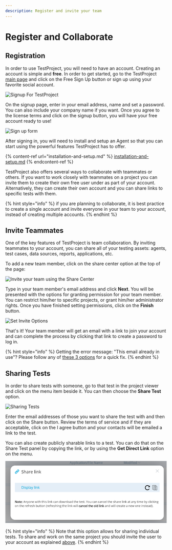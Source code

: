 ```yaml
---
description: Register and invite your team
---
```


# Register and Collaborate&#x20;

## Registration

In order to use TestProject, you will need to have an account. Creating an account is simple and **free**. In order to get started, go to the TestProject [main page](https://testproject.io) and click on the Free Sign Up button or sign up using your favorite social account. &#x20;

![Signup For TestProject](<../.gitbook/assets/image (422).png>)

On the signup page, enter in your email address, name and set a password. You can also include your company name if you want. Once you agree to the license terms and click on the signup button, you will have your free account ready to use!

![Sign up form](../.gitbook/assets/sign-up-form.PNG)

After signing in, you will need to install and setup an Agent so that you can start using the powerful features TestProject has to offer.

{% content-ref url="installation-and-setup.md" %}
[installation-and-setup.md](installation-and-setup.md)
{% endcontent-ref %}

TestProject also offers several ways to collaborate with teammates or others. If you want to work closely with teammates on a project you can invite them to create their own free user under as part of your account. Alternatively, they can create their own account and you can share links to specific tests with them.&#x20;

{% hint style="info" %}
if you are planning to collaborate, it is best practice to create a single account and invite everyone in your team to your account, instead of creating multiple accounts.
{% endhint %}

## Invite Teammates

One of the key features of TestProject is team collaboration. By inviting teammates to your account, you can share all of your testing assets: agents, test cases, data sources, reports, applications, etc.&#x20;

To add a new team member, click on the share center option at the top of the page:

![Invite your team using the Share Center](<../.gitbook/assets/image (419).png>)

Type in your team member's email address and click **Next**. You will be presented with the options for granting permission for your team member. You can restrict him/her to specific projects, or grant him/her administrator rights. Once you have finished setting permissions, click on the **Finish** button.



![Set Invite Options](<../.gitbook/assets/image (423).png>)

That's it! Your team member will get an email with a link to join your account and can complete the process by clicking that link to create a password to log in.

{% hint style="info" %}
Getting the error message: "This email already in use"? Please follow any of [these 3 options](https://intercom.help/testprojectio/en/articles/3572408-can-t-add-a-team-member-to-my-account-because-the-email-is-already-in-use) for a quick fix.
{% endhint %}

## Sharing Tests

In order to share tests with someone, go to that test in the project viewer and click on the menu item beside it. You can then choose the **Share Test** option.

![Sharing Tests](<../.gitbook/assets/image (420).png>)

Enter the email addresses of those you want to share the test with and then click on the Share button. Review the terms of service and if they are acceptable, click on the I agree button and your contacts will be emailed a link to the test.&#x20;

You can also create publicly sharable links to a test. You can do that on the Share Test panel by copying the link, or by using the **Get Direct Link** option on the menu.

![Sharing Tests](<../.gitbook/assets/image (454) (1) (1) (1).png>)

{% hint style="info" %}
Note that this option allows for sharing individual tests. To share and work on the same project you should invite the user to your account as explained [above](creating-an-account.md#inviting-teammates-to-your-account).
{% endhint %}
